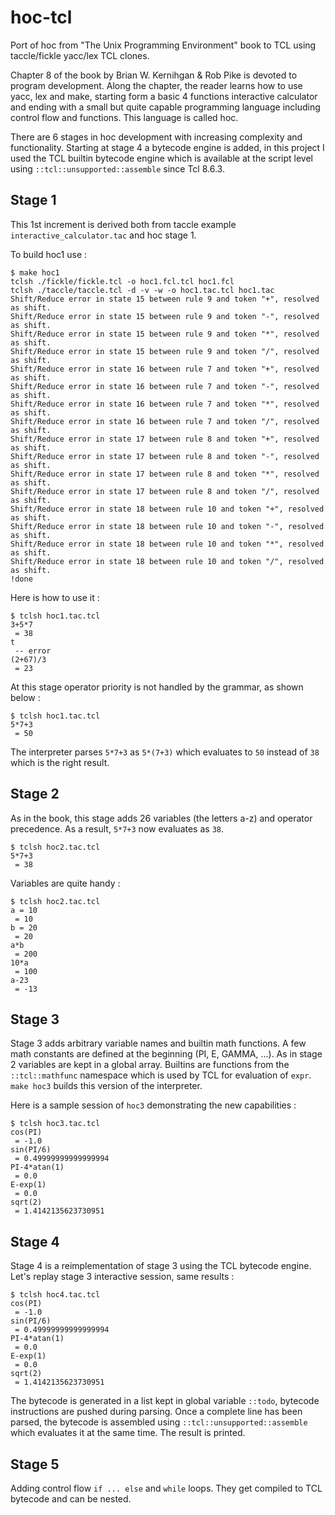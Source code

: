 # hoc-tcl
Port of hoc from "The Unix Programming Environment" book to TCL using taccle/fickle yacc/lex TCL clones.

Chapter 8 of the book by Brian W. Kernihgan & Rob Pike is devoted to program development. Along the chapter, the reader learns how to use yacc, lex and make, starting form a basic 4 functions interactive calculator and ending with a small but quite capable programming language including control flow and functions. This language is called hoc. 

There are 6 stages in hoc development with increasing complexity and functionality. Starting at stage 4 a bytecode engine is added, in this project I used the TCL builtin bytecode engine which is available at the script level using `::tcl::unsupported::assemble` since Tcl 8.6.3.

## Stage 1

This 1st increment is derived both from taccle example `interactive_calculator.tac` and hoc stage 1.

To build hoc1 use :
````
$ make hoc1
tclsh ./fickle/fickle.tcl -o hoc1.fcl.tcl hoc1.fcl
tclsh ./taccle/taccle.tcl -d -v -w -o hoc1.tac.tcl hoc1.tac
Shift/Reduce error in state 15 between rule 9 and token "+", resolved as shift.
Shift/Reduce error in state 15 between rule 9 and token "-", resolved as shift.
Shift/Reduce error in state 15 between rule 9 and token "*", resolved as shift.
Shift/Reduce error in state 15 between rule 9 and token "/", resolved as shift.
Shift/Reduce error in state 16 between rule 7 and token "+", resolved as shift.
Shift/Reduce error in state 16 between rule 7 and token "-", resolved as shift.
Shift/Reduce error in state 16 between rule 7 and token "*", resolved as shift.
Shift/Reduce error in state 16 between rule 7 and token "/", resolved as shift.
Shift/Reduce error in state 17 between rule 8 and token "+", resolved as shift.
Shift/Reduce error in state 17 between rule 8 and token "-", resolved as shift.
Shift/Reduce error in state 17 between rule 8 and token "*", resolved as shift.
Shift/Reduce error in state 17 between rule 8 and token "/", resolved as shift.
Shift/Reduce error in state 18 between rule 10 and token "+", resolved as shift.
Shift/Reduce error in state 18 between rule 10 and token "-", resolved as shift.
Shift/Reduce error in state 18 between rule 10 and token "*", resolved as shift.
Shift/Reduce error in state 18 between rule 10 and token "/", resolved as shift.
!done
````

Here is how to use it :
````
$ tclsh hoc1.tac.tcl
3+5*7
 = 38
t
 -- error
(2+67)/3
 = 23
````

At this stage operator priority is not handled by the grammar, as shown below :
````
$ tclsh hoc1.tac.tcl
5*7+3
 = 50
````
The interpreter parses `5*7+3` as `5*(7+3)` which evaluates to `50` instead of `38` which is the right result. 

## Stage 2

As in the book, this stage adds 26 variables (the letters a-z) and operator precedence. As a result, `5*7+3` now evaluates as `38`.
````
$ tclsh hoc2.tac.tcl
5*7+3
 = 38
````

Variables are quite handy :
````
$ tclsh hoc2.tac.tcl
a = 10
 = 10
b = 20
 = 20
a*b
 = 200
10*a
 = 100
a-23
 = -13
````

## Stage 3

Stage 3 adds arbitrary variable names and builtin math functions. A few math constants are defined at the beginning (PI, E, GAMMA, ...). As in stage 2 variables are kept in a global array. Builtins are functions from the `::tcl::mathfunc` namespace which is used by TCL for evaluation of `expr`. `make hoc3` builds this version of the interpreter.

Here is a sample session of `hoc3` demonstrating the new capabilities :
````
$ tclsh hoc3.tac.tcl
cos(PI)
 = -1.0
sin(PI/6)
 = 0.49999999999999994
PI-4*atan(1)
 = 0.0
E-exp(1)
 = 0.0
sqrt(2)
 = 1.4142135623730951
````

## Stage 4

Stage 4 is a reimplementation of stage 3 using the TCL bytecode engine. Let's replay stage 3 interactive session, same results : 

````
$ tclsh hoc4.tac.tcl
cos(PI)
 = -1.0
sin(PI/6)
 = 0.49999999999999994
PI-4*atan(1)
 = 0.0
E-exp(1)
 = 0.0
sqrt(2)
 = 1.4142135623730951
 ````

The bytecode is generated in a list kept in global variable `::todo`, bytecode instructions are pushed during parsing. Once a complete line has been parsed, the bytecode is assembled using `::tcl::unsupported::assemble` which evaluates it at the same time. The result is printed.


## Stage 5

Adding control flow `if ... else` and `while` loops. They get compiled to TCL bytecode and can be nested.
